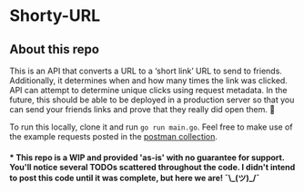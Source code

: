 # Shorty-URL

## About this repo
This is an API that converts a URL to a ‘short link’ URL to send to friends. Additionally, it determines when and how many times the link was clicked. API can attempt to determine unique clicks using request metadata.
In the future, this should be able to be deployed in a production server so that you can send your friends links and prove that they really did open them. 😤

To run this locally, clone it and run `go run main.go`. Feel free to make use of the example requests posted in the [postman collection](./shorty_url.postman_collection.json).

#### \* This repo is a WIP and provided 'as-is' with no guarantee for support. You'll notice several TODOs scattered throughout the code. I didn't intend to post this code until it was complete, but here we are! ¯\\\_(ツ)\_/¯  